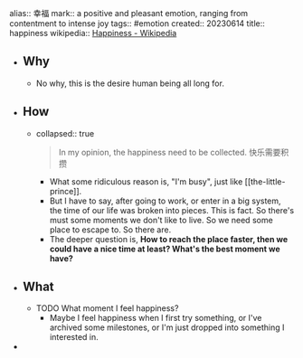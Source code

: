 alias:: 幸福
mark:: a positive and pleasant emotion, ranging from contentment to intense joy
tags:: #emotion
created:: 20230614
title:: happiness
wikipedia:: [Happiness - Wikipedia](https://en.wikipedia.org/wiki/Happiness)
- ## Why
  - No why, this is the desire human being all long for.
- ## How
  - collapsed:: true
    > In my opinion, the happiness need to be collected.
    快乐需要积攒
    - What some ridiculous reason is, "I'm busy", just like [[the-little-prince]].
    - But I have to say, after going to work, or enter in a big system, the time of our life was broken into pieces. This is fact. So there's must some moments we don't like to live. So we need some place to escape to. So there are.
    - The deeper question is, **How to reach the place faster, then we could have a nice time at least? What's the best moment we have?**
- ## What
  - TODO What moment I feel happiness?
    - Maybe I feel happiness when I first try something, or I've archived some milestones, or I'm just dropped into something I interested in.
-